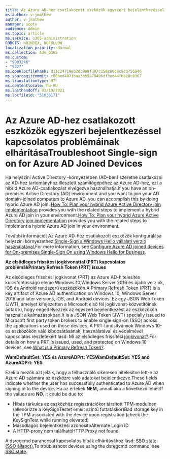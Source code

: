 ```yaml
---
title: Az Azure AD-hez csatlakozott eszközök egyszeri bejelentkezéssel kapcsolatos problémáinak elhárítása
ms.author: v-jmathew
author: v-jmathew
manager: scotv
audience: Admin
ms.topic: article
ms.service: o365-administration
ROBOTS: NOINDEX, NOFOLLOW
localization_priority: Normal
ms.collection: Adm_O365
ms.custom:
- "9003246"
- "9327"
ms.openlocfilehash: d11c24719eb2db9e9fd87c158c80cec5cb75b946
ms.sourcegitcommit: c08bed4071baa3bb5879496df3ed44fb828c8367
ms.translationtype: MT
ms.contentlocale: hu-HU
ms.lasthandoff: 03/19/2021
ms.locfileid: "51036171"
---
```

# <a name="troubleshoot-single-sign-on-for-azure-ad-joined-devices"></a><span data-ttu-id="26a2e-102">Az Azure AD-hez csatlakozott eszközök egyszeri bejelentkezéssel kapcsolatos problémáinak elhárítása</span><span class="sxs-lookup"><span data-stu-id="26a2e-102">Troubleshoot Single-sign on for Azure AD Joined Devices</span></span>

<span data-ttu-id="26a2e-103">Ha helyszíni Active Directory -környezetben (AD-ben) szeretne csatlakozni az AD-hez tartományhoz illesztett számítógépéhez az Azure AD-hez, ezt a hibrid Azure AD-csatlakozást elvégezve használhatja.</span><span class="sxs-lookup"><span data-stu-id="26a2e-103">If you have an on-premises Active Directory (AD) environment and you want to join your AD domain-joined computers to Azure AD, you can accomplish this by doing hybrid Azure AD join.</span></span> <span data-ttu-id="26a2e-104">[How To: Plan your hybrid Azure Active Directory join implementation](https://docs.microsoft.com/azure/active-directory/devices/hybrid-azuread-join-plan) provides you with the related steps to implement a hybrid Azure AD join in your environment.</span><span class="sxs-lookup"><span data-stu-id="26a2e-104">[How To: Plan your hybrid Azure Active Directory join implementation](https://docs.microsoft.com/azure/active-directory/devices/hybrid-azuread-join-plan) provides you with the related steps to implement a hybrid Azure AD join in your environment.</span></span>

<span data-ttu-id="26a2e-105">További információt Az Azure AD-hez csatlakozott eszközök konfigurálása helyszíni környezethez [Single-Sign a Windows Hello vállalati verzió használatával.](https://docs.microsoft.com/windows/security/identity-protection/hello-for-business/hello-hybrid-aadj-sso-base)</span><span class="sxs-lookup"><span data-stu-id="26a2e-105">For more information, see [Configure Azure AD joined devices for On-premises Single-Sign On using Windows Hello for Business](https://docs.microsoft.com/windows/security/identity-protection/hello-for-business/hello-hybrid-aadj-sso-base).</span></span>

<span data-ttu-id="26a2e-106">**Az elsődleges frissítési jogkivonattal (PRT) kapcsolatos problémák**</span><span class="sxs-lookup"><span data-stu-id="26a2e-106">**Primary Refresh Token (PRT) issues**</span></span>

<span data-ttu-id="26a2e-107">Az elsődleges frissítési jogkivonat (PRT) az Azure AD-hitelesítés kulcsfontosságú eleme Windows 10,Windows Server 2016 és újabb verziók, iOS és Android rendszerű eszközökön.</span><span class="sxs-lookup"><span data-stu-id="26a2e-107">A Primary Refresh Token (PRT) is a key artifact of Azure AD authentication on Windows 10, Windows Server 2016 and later versions, iOS, and Android devices.</span></span> <span data-ttu-id="26a2e-108">Ez egy JSON Web Token (JWT), amelyet kifejezetten a Microsoft első fél jogkivonat-közvetítőinek adtak ki, hogy engedélyezzék az egyszeri bejelentkezést az eszközökön használt alkalmazásokban.</span><span class="sxs-lookup"><span data-stu-id="26a2e-108">It is a JSON Web Token (JWT) specially issued to Microsoft first party token brokers to enable single sign-on (SSO) across the applications used on those devices.</span></span> <span data-ttu-id="26a2e-109">A PRT-tanúsítványok Windows 10-es eszközökön való kibocsátásának, használatával és védelmével kapcsolatos részletekért lásd: Mi az elsődleges frissítési [jogkivonat?](https://docs.microsoft.com/azure/active-directory/devices/concept-primary-refresh-token).</span><span class="sxs-lookup"><span data-stu-id="26a2e-109">For details on how a PRT is issued, used, and protected on Windows 10 devices, see [What is a Primary Refresh Token?](https://docs.microsoft.com/azure/active-directory/devices/concept-primary-refresh-token).</span></span>

<span data-ttu-id="26a2e-110">**WamDefaultSet: YES és AzureADPrt: YES**</span><span class="sxs-lookup"><span data-stu-id="26a2e-110">**WamDefaultSet: YES and AzureADPrt: YES**</span></span>

<span data-ttu-id="26a2e-111">Ezek a mezők azt jelzik, hogy a felhasználó sikeresen hitelesítve lett-e az Azure AD számára az eszközre való adatokat bejelentkezve.</span><span class="sxs-lookup"><span data-stu-id="26a2e-111">These fields indicate whether the user has successfully authenticated to Azure AD when signing in to the device.</span></span> <span data-ttu-id="26a2e-112">Ha az értékek **NEM,** annak oka a következő lehet:</span><span class="sxs-lookup"><span data-stu-id="26a2e-112">If the values are **NO**, it could be due to:</span></span>

- <span data-ttu-id="26a2e-113">Hibás tárkulcs az eszközhöz regisztrációkor társított TPM-modulban (ellenőrizze a KeySignTestet emelt szintű futtatáskor)</span><span class="sxs-lookup"><span data-stu-id="26a2e-113">Bad storage key in the TPM associated with the device upon registration (check the KeySignTest while running elevated)</span></span>
- <span data-ttu-id="26a2e-114">Másodlagos bejelentkezési azonosító</span><span class="sxs-lookup"><span data-stu-id="26a2e-114">Alternate Login ID</span></span>
- <span data-ttu-id="26a2e-115">A HTTP-proxy nem található</span><span class="sxs-lookup"><span data-stu-id="26a2e-115">HTTP Proxy not found</span></span>

<span data-ttu-id="26a2e-116">A dsregcmd paranccsal kapcsolatos hibák elhárításához lásd: [SSO state (SSO állapot).](https://docs.microsoft.com/azure/active-directory/devices/troubleshoot-device-dsregcmd#sso-state)</span><span class="sxs-lookup"><span data-stu-id="26a2e-116">To troubleshoot devices using the dsregcmd command, see [SSO state](https://docs.microsoft.com/azure/active-directory/devices/troubleshoot-device-dsregcmd#sso-state).</span></span>
